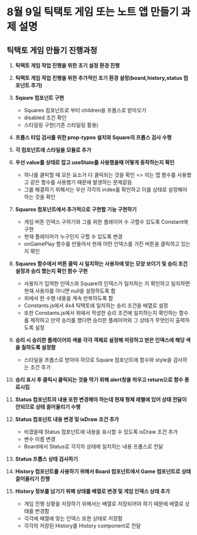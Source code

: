 # 8월 9일 틱택토 게임 또는 노트 앱 만들기 과제 설명

## 틱택토 게임 만들기 진행과정

1. **틱택토 게임 작업 진행을 위한 초기 설정 환경 진행**
2. **틱택토 게임 작업 진행을 위한 추가적인 초기 환경 설정(board,history,status 컴포넌트 추가)**
3. **Sqaure 컴포넌트 구현**

   - Squares 컴포넌트로 부터 children을 프롭스로 받아오기
   - disabled 조건 확인
   - 스타일링 구현(기존 스타일링 활용)

4. **프롭스 타입 검사를 위한 prop-types 설치와 Square의 프롭스 검사 수행**
5. **각 컴포넌트에 스타일을 모듈로 추가**
6. **우선 value를 상태로 잡고 useState를 사용했을때 어떻게 동작하는지 확인**

   - 하나를 클릭할 때 모든 요소가 다 클릭되는 것을 확인 => 이는 맵 함수를 사용했고 같은 함수를 사용했기 때문에 발생하는 문제같음
   - 그를 해결하기 위해서는 우선 각각의 index를 확인하고 이를 상태로 설정해야 하는 것을 확인

7. **Squares 컴포넌트에서 추가적으로 구현할 기능 구현하기**
   - 게임 버튼 인덱스 구하기와 그를 위한 플레이어 수 구할수 있도록 Constant에 구현
   - 현재 플레이어가 누구인지 구할 수 있도록 변경
   - onGamePlay 함수를 만들어서 현재 어떤 인덱스를 가진 버튼을 클릭하고 있는지 확인
8. **Squares 함수에서 버튼 클릭 시 일치하는 사용자에 맞는 모양 보이기 및 승리 조건 설정과 승리 했는지 확인 함수 구현**
   - 사용자가 입력한 인덱스와 Square의 인덱스가 일치하는 지 확인하고 일치하면 현재 사용자를 아니면 null을 설정하도록 함
   - 위에서 한 수행 내용을 계속 반복하도록 함
   - Constants.js에서 4x4 틱택토에 일치하는 승리 조건을 배열로 설정
   - 또한 Constants.js에서 위에서 작성한 승리 조건에 일치하는지 확인하는 함수를 제작하고 만약 승리를 했다면 승리한 플레이어와 그 상태가 무엇인지 출력하도록 설정
9. **승리 시 승리한 플레이어의 색을 각각 객체로 설정해 저장하고 받은 인덱스에 해당 색을 칠하도록 설정함**
   - 스타일을 프롭스로 받아야 하므로 Square 컴포넌트에 함수와 style을 검사하는 조건 추가
10. **승리 표시 후 클릭시 클릭되는 것을 막기 위해 alert창을 띄우고 return으로 함수 종료시킴**
11. **Status 컴포넌트의 내용 또한 변경해야 하는데 현재 형제 레벨에 있어 상태 전달이 안되므로 상태 끌어올리기 수행**
12. **Status 컴포넌트 내용 변경 및 isDraw 조건 추가**
    - 비겼을때 Status 컴포넌트에 내용을 표시할 수 있도록 isDraw 조건 추가
    - 변수 이름 변경
    - Board에서 Status로 각각의 상태에 일치하는 내용 프롭스로 전달
13. **Status 프롭스 상태 검사하기**
14. **History 컴포넌트를 사용하기 위해서 Board 컴포넌트에서 Game 컴포넌트로 상태 끌어올리기 진행**
15. **History 정보를 남기기 위해 상태를 배열로 변경 및 게임 인덱스 상태 추가**
    - 게임 진행 상황을 저장하기 위해서는 배열로 저장되어야 하기 때문에 배열로 상태를 변경함
    - 각각에 배열에 맞는 인덱스 또한 상태로 저장함
    - 각각의 저장된 History를 History component로 전달

